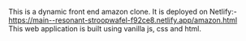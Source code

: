 This is a dynamic front end amazon clone.
It is deployed on Netlify:- https://main--resonant-stroopwafel-f92ce8.netlify.app/amazon.html       
This web application is built using vanilla js, css and html.
